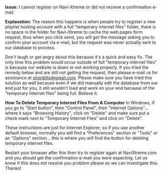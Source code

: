 **Issue:** I cannot register on Navi-Xtreme or did not receive a confirmation e-mail.

**Explanation:** The reason this happens is when people try to register a new playlist hosting account with a full "temporary internet files" folder, there is no space in the folder for Navi-Xtreme to cache the web pages form request, thus when you click send, you will get the message asking you to confirm your account via e-mail, but the request was never actually sent to our database to process.

Don't laugh or get angry about this because it's a quick and easy fix. The only time this problem would occur outside of full "temporary internet files" is because our website is down or not working properly. If you tried the remedy below and are still not getting the request, then please e-mail us for assistance at xironbillx@gmail.com. Please make sure you have tried this solution as well because even if we did manually edit the database from our end just for you, it still wouldn't load and work on your end because of the "temporary internet files" being full. Believe it.

**How To Delete Temporary Internet Files From A Computer**
In Windows, if you go to "Start button", then "Control Panel", then "Internet Options"... where it says "Browsing History", click on "Delete" and make sure put a check mark next to "Temporary Internet Files" and click on "Delete".

These instructions are just for Internet Explorer, so if you use another default browser, normally you will find a "Preferences" section or "Tools" or an "Options" section... this is where you will find the button for deleting temporary internet files.

Restart your browser after this then try to register again at NaviXtreme.com and you should get the confirmation e-mail you were expecting. Let us know if this does not resolve you problem please so we can investigate this. Thanks!